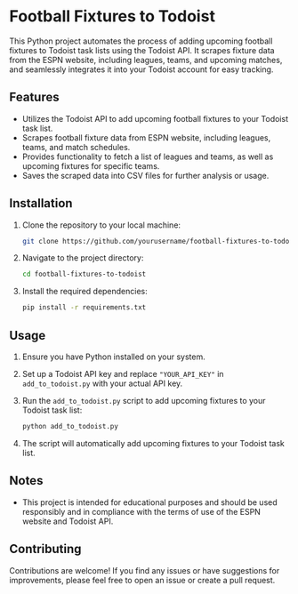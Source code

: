 # Football Fixtures to Todoist

This Python project automates the process of adding upcoming football fixtures to Todoist task lists using the Todoist API. It scrapes fixture data from the ESPN website, including leagues, teams, and upcoming matches, and seamlessly integrates it into your Todoist account for easy tracking.

## Features

- Utilizes the Todoist API to add upcoming football fixtures to your Todoist task list.
- Scrapes football fixture data from ESPN website, including leagues, teams, and match schedules.
- Provides functionality to fetch a list of leagues and teams, as well as upcoming fixtures for specific teams.
- Saves the scraped data into CSV files for further analysis or usage.

## Installation

1. Clone the repository to your local machine:

    ```bash
    git clone https://github.com/yourusername/football-fixtures-to-todoist.git
    ```

2. Navigate to the project directory:

    ```bash
    cd football-fixtures-to-todoist
    ```

3. Install the required dependencies:

    ```bash
    pip install -r requirements.txt
    ```

## Usage

1. Ensure you have Python installed on your system.
2. Set up a Todoist API key and replace `"YOUR_API_KEY"` in `add_to_todoist.py` with your actual API key.
3. Run the `add_to_todoist.py` script to add upcoming fixtures to your Todoist task list:

    ```bash
    python add_to_todoist.py
    ```

4. The script will automatically add upcoming fixtures to your Todoist task list.

## Notes

- This project is intended for educational purposes and should be used responsibly and in compliance with the terms of use of the ESPN website and Todoist API.

## Contributing

Contributions are welcome! If you find any issues or have suggestions for improvements, please feel free to open an issue or create a pull request.
